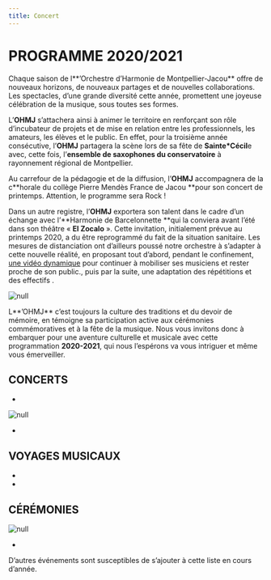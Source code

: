 ```yaml
---
title: Concert
---
```

# PROGRAMME 2020/2021

Chaque  saison  de  l**’Orchestre  d’Harmonie  de  Montpellier-Jacou**  offre  de  nouveaux  horizons,  de nouveaux partages et de nouvelles collaborations. Les spectacles, d’une grande diversité cette année, promettent une joyeuse célébration de la musique, sous toutes ses formes.

L’**OHMJ** s’attachera ainsi à animer le territoire en renforçant son rôle d’incubateur de projets et de mise  en  relation  entre  les  professionnels,  les  amateurs,  les  élèves  et  le  public.  En  effet,  pour  la troisième année consécutive, l’**OHMJ** partagera la scène lors de sa fête de **Sainte*Cécil**e avec, cette fois, l’**ensemble de saxophones du conservatoire** à rayonnement régional de Montpellier.

Au carrefour de la pédagogie et de la diffusion, l’**OHMJ** accompagnera de la c**horale du collège Pierre Mendès France de Jacou **pour son concert de printemps. Attention, le programme sera Rock !

Dans un autre  registre, l’**OHMJ**  exportera son talent dans le cadre d’un échange avec l’**Harmonie  de Barcelonnette **qui la conviera avant l’été dans son  théâtre « **El Zocalo** ». Cette invitation, initialement prévue au  printemps  2020, a  du être  reprogrammé  du  fait  de la  situation  sanitaire.  Les mesures  de distanciation ont d’ailleurs poussé notre orchestre à s’adapter à cette nouvelle  réalité, en proposant tout d’abord, pendant le confinement, [une vidéo dynamique](https://www.facebook.com/OHMJ34/videos/706696563425850/) pour continuer à mobiliser ses musiciens et rester proche de son public., puis par la suite, une adaptation des répétitions et des effectifs . 

![null](/docs/.vuepress/dist/clip1.jpg)

L**’OHMJ** c’est toujours la culture des traditions et du devoir de mémoire, en témoigne sa  participation active aux cérémonies commémoratives et à la fête de la musique. Nous vous invitons donc à embarquer pour une aventure culturelle et musicale avec cette programmation  **2020-2021**, qui nous l’espérons va vous intriguer et même vous émerveiller.

## CONCERTS

* 

![null](/docs/.vuepress/dist/concert2.jpg)

* 

## VOYAGES MUSICAUX

* 
* 

## CÉRÉMONIES

![null](/docs/.vuepress/dist/ceremonie.jpg)

* 

D’autres événements sont susceptibles de  s’ajouter à cette liste en cours d’année.
